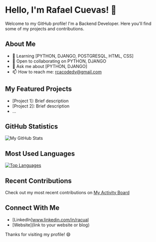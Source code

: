 # Hello, I'm Rafael Cuevas! 👋

Welcome to my GitHub profile! I'm a Backend Developer. Here you'll find some of my projects and contributions.

## About Me

- 🌱 Learning [PYTHON, DJANGO, POSTGRESQL, HTML, CSS]
- 👯 Open to collaborating on PYTHON, DJANGO
- 💬 Ask me about [PYTHON, DJANGO]
- 📫 How to reach me: rcacodedv@gmail.com

## My Featured Projects

- [Project 1]: Brief description
- [Project 2]: Brief description
- ...

## GitHub Statistics

![My GitHub Stats](https://github-readme-stats.vercel.app/api?username=yourusername&show_icons=true&theme=radical)

## Most Used Languages

[![Top Languages](https://github-readme-stats.vercel.app/api/top-langs/?username=yourusername&layout=compact)](https://github.com/yourusername)

## Recent Contributions

Check out my most recent contributions on [My Activity Board](https://github.com/yourusername)

## Connect With Me

- [LinkedIn]www.linkedin.com/in/racual
- [Website](link to your website or blog)

Thanks for visiting my profile! 😄
